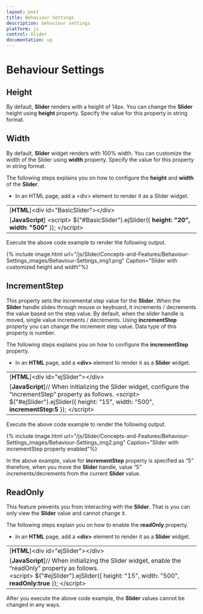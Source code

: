 ```yaml
---
layout: post
title: Behaviour-Settings
description: behaviour settings
platform: js
control: Slider
documentation: ug
---
```


# Behaviour Settings

## Height

By default, **Slider** renders with a height of 14px. You can change the **Slider** height using **height** property. Specify the value for this property in string format.

## Width

By default, **Slider** widget renders with 100% width. You can customize the width of the Slider using **width** property. Specify the value for this property in string format.

The following steps explains you on how to configure the **height** and **width** of the **Slider**.

* In an HTML page, add a &lt;div&gt; element to render it as a Slider widget.



<table>
<tr>
<td>
[<b>HTML</b>]&lt;div id="BasicSlider"&gt;&lt;/div&gt;</td></tr>
<tr>
<td>
[<b>JavaScript</b>]    &lt;script&gt;        $("#BasicSlider").ejSlider({<b>            height: "20",</b><b>            width: "500"</b>        });    &lt;/script&gt;</td></tr>
</table>


Execute the above code example to render the following output.

{% include image.html url="/js/Slider/Concepts-and-Features/Behaviour-Settings_images/Behaviour-Settings_img1.png" Caption="Slider with customized height and width"%}

## IncrementStep

This property sets the incremental step value for the **Slider**. When the **Slider** handle slides through mouse or keyboard, it increments / decrements the value based on the step value. By default, when the slider handle is moved, single value increments / decrements. Using **incrementStep** property you can change the increment step value. Data type of this property is number.

The following steps explains you on how to configure the **incrementStep** property.

* In an **HTML** page, add a **&lt;div&gt;** element to render it as a **Slider** widget.



<table>
<tr>
<td>
[<b>HTML</b>]&lt;div id="ejSlider"&gt;&lt;/div&gt;</td></tr>
<tr>
<td>
[<b>JavaScript</b>]// When initializing the Slider widget, configure the “incrementStep” property as follows.    &lt;script&gt;        $("#ejSlider").ejSlider({            height: "15",            width: "500",<b>            incrementStep:5</b>        });    &lt;/script&gt;</td></tr>
</table>


Execute the above code example to render the following output.

{% include image.html url="/js/Slider/Concepts-and-Features/Behaviour-Settings_images/Behaviour-Settings_img2.png" Caption="Slider with incrementStep property enabled"%}

In the above example, value for **incrementStep** property is specified as “5” therefore, when you move the **Slider** handle, value “5” increments/decrements from the current **Slider** value.

## ReadOnly

This feature prevents you from interacting with the **Slider**. That is you can only view the **Slider** value and cannot change it.

The following steps explain you on how to enable the **readOnly** property.

* In an **HTML** page, add a **&lt;div&gt;** element to render it as a **Slider** widget.



<table>
<tr>
<td>
[<b>HTML</b>]&lt;div id="ejSlider"&gt;&lt;/div&gt;</td></tr>
<tr>
<td>
[<b>JavaScript</b>]// When initializing the Slider widget, enable the “readOnly” property as follows.<br>    &lt;script&gt;        $("#ejSlider").ejSlider({            height: "15",            width: "500",<b>            readOnly:true</b>        });    &lt;/script&gt;</td></tr>
</table>


After you execute the above code example, the **Slider** values cannot be changed in any ways.

